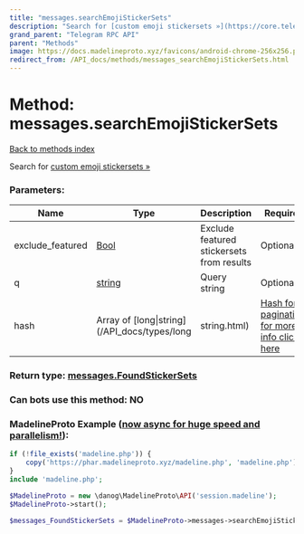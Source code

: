 ```yaml
---
title: "messages.searchEmojiStickerSets"
description: "Search for [custom emoji stickersets »](https://core.telegram.org/api/custom-emoji)"
grand_parent: "Telegram RPC API"
parent: "Methods"
image: https://docs.madelineproto.xyz/favicons/android-chrome-256x256.png
redirect_from: /API_docs/methods/messages_searchEmojiStickerSets.html
---
```

# Method: messages.searchEmojiStickerSets
[Back to methods index](index.html)



Search for [custom emoji stickersets »](https://core.telegram.org/api/custom-emoji)

### Parameters:

| Name     |    Type       | Description | Required |
|----------|---------------|-------------|----------|
|exclude\_featured|[Bool](/API_docs/types/Bool.html) | Exclude featured stickersets from results | Optional|
|q|[string](/API_docs/types/string.html) | Query string | Optional|
|hash|Array of [long\|string](/API_docs/types/long|string.html) | [Hash for pagination, for more info click here](https://core.telegram.org/api/offsets#hash-generation) | Optional|


### Return type: [messages.FoundStickerSets](/API_docs/types/messages.FoundStickerSets.html)

### Can bots use this method: **NO**


### MadelineProto Example ([now async for huge speed and parallelism!](https://docs.madelineproto.xyz/docs/ASYNC.html)):


```php
if (!file_exists('madeline.php')) {
    copy('https://phar.madelineproto.xyz/madeline.php', 'madeline.php');
}
include 'madeline.php';

$MadelineProto = new \danog\MadelineProto\API('session.madeline');
$MadelineProto->start();

$messages_FoundStickerSets = $MadelineProto->messages->searchEmojiStickerSets(exclude_featured: $Bool, q: 'string', hash: [$long|string, $long|string], );
```

